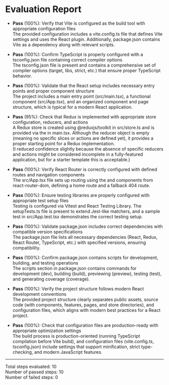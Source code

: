 # Evaluation Report

- **Pass** (100%): Verify that Vite is configured as the build tool with appropriate configuration files  
  The provided configuration includes a vite.config.ts file that defines Vite settings and uses the React plugin. Additionally, package.json contains Vite as a dependency along with relevant scripts.

- **Pass** (100%): Confirm TypeScript is properly configured with a tsconfig.json file containing correct compiler options  
  The tsconfig.json file is present and contains a comprehensive set of compiler options (target, libs, strict, etc.) that ensure proper TypeScript behavior.

- **Pass** (100%): Validate that the React setup includes necessary entry points and proper component structure  
  The project includes a main entry point (src/main.tsx), a functional component (src/App.tsx), and an organized component and page structure, which is typical for a modern React application.

- **Pass** (95%): Check that Redux is implemented with appropriate store configuration, reducers, and actions  
  A Redux store is created using @reduxjs/toolkit in src/store.ts and is provided via the <Provider> in main.tsx. Although the reducer object is empty (meaning no specific slices or actions are defined yet), it provides a proper starting point for a Redux implementation.  
  (I reduced confidence slightly because the absence of specific reducers and actions might be considered incomplete in a fully-featured application, but for a starter template this is acceptable.)

- **Pass** (100%): Verify React Router is correctly configured with defined routes and navigation components  
  The src/App.tsx file sets up routing using the <Routes> and <Route> components from react-router-dom, defining a home route and a fallback 404 route.

- **Pass** (100%): Ensure testing libraries are properly configured with appropriate test setup files  
  Testing is configured via Vitest and React Testing Library. The setupTests.ts file is present to extend Jest-like matchers, and a sample test in src/App.test.tsx demonstrates the correct testing setup.

- **Pass** (100%): Validate package.json includes correct dependencies with compatible version specifications  
  The package.json file lists all necessary dependencies (React, Redux, React Router, TypeScript, etc.) with specified versions, ensuring compatibility.

- **Pass** (100%): Confirm package.json contains scripts for development, building, and testing operations  
  The scripts section in package.json contains commands for development (dev), building (build), previewing (preview), testing (test), and generating coverage (coverage).

- **Pass** (100%): Verify the project structure follows modern React development conventions  
  The provided project structure clearly separates public assets, source code (with components, features, pages, and store directories), and configuration files, which aligns with modern best practices for a React project.

- **Pass** (100%): Check that configuration files are production-ready with appropriate optimization settings  
  The build process is production-oriented (running TypeScript compilation before Vite build), and configuration files (vite.config.ts, tsconfig.json) include settings that support minification, strict type-checking, and modern JavaScript features.

---

Total steps evaluated: 10  
Number of passed steps: 10  
Number of failed steps: 0
